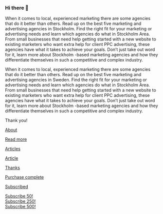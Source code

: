 
### Hi there 👋

When it comes to local, experienced marketing there are some agencies that do it better than others. Read up on the best five marketing and advertising agencies in Stockholm. Find the right fit for your marketing or advertising needs and learn which agencies do what in Stockholm Area. From small businesses that need help getting started with a new website to existing marketers who want extra help for client PPC advertising, these agencies have what it takes to achieve your goals. Don’t just take out word for it, learn more about Stockholm -based marketing agencies and how they differentiate themselves in such a competitive and complex industry.

When it comes to local, experienced marketing there are some agencies that do it better than others. Read up on the best five marketing and advertising agencies in Sweden. Find the right fit for your marketing or advertising needs and learn which agencies do what in Stockholm Area. From small businesses that need help getting started with a new website to existing marketers who want extra help for client PPC advertising, these agencies have what it takes to achieve your goals. Don’t just take out word for it, learn more about Stockholm -based marketing agencies and how they differentiate themselves in such a competitive and complex industry.

Thank you!

[About](/about)

[Read more](/read-more)

[Articles](/articles)

[Article](/article)

[Thanks](/thank-you)

[Purchase complete](/purchase-complete)

[Subscribed](/subscribed)

<a href="/subscribed" class="sub-link" data-subvalue="50">Subscribe 50!</a>
<br>
<a href="/subscribed" class="sub-link" data-subvalue="250">Subscribe 250!</a>
<br>
<a href="/subscribed" class="sub-link" data-subvalue="500">Subscribe 500!</a>
<br>
